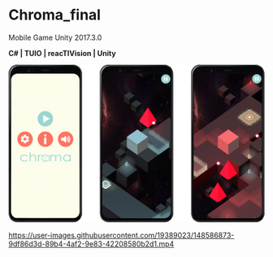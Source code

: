 # Chroma_final
Mobile Game
Unity 2017.3.0

**C# | TUIO | reacTIVision | Unity**

![img](Images/chroma_img.png)



https://user-images.githubusercontent.com/19389023/148586873-9df86d3d-89b4-4af2-9e83-42208580b2d1.mp4

